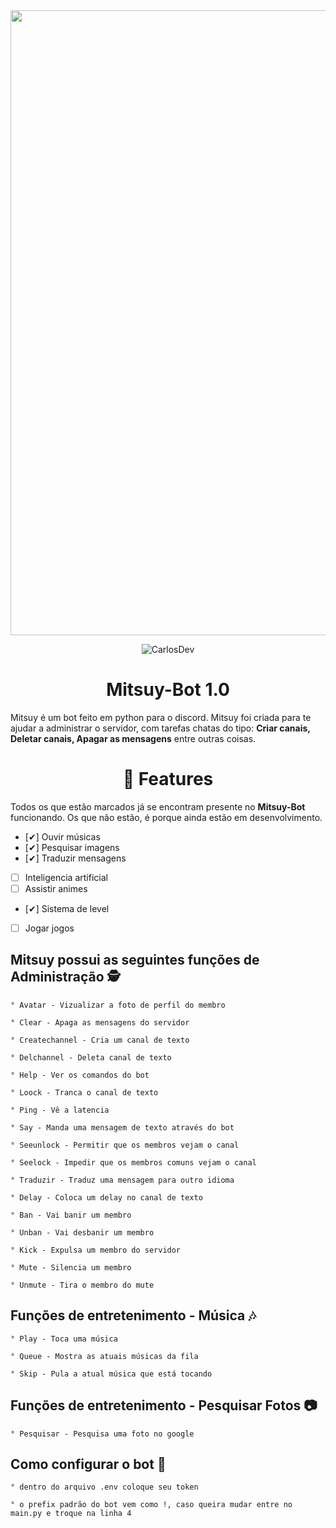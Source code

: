 

<img src= "https://camo.githubusercontent.com/71b837571c48af3aa60a73dbc9d5936aa359d78efbfa8a6743cbbbc16b80ef4d/68747470733a2f2f63646e2e646973636f72646170702e636f6d2f6174746163686d656e74732f3830353930323039333930363630383138362f3830353931333937323533353539303932322f74656e6f722e676966"  width="1000"/>

<p align="center" ><img alt="CarlosDev" src="https://raw.githubusercontent.com/MicaelliMedeiros/micaellimedeiros/master/image/computer-illustration.png"></p>

<h1 align="center">Mitsuy-Bot 1.0</h1>

Mitsuy é um bot feito em python para o discord. Mitsuy foi criada para te ajudar a administrar o servidor, com tarefas chatas do tipo: <b>Criar canais, Deletar canais, Apagar as mensagens</b> entre outras coisas.

<h1 align="center">📆  Features</h2>

Todos os que estão marcados já se encontram presente no **Mitsuy-Bot** funcionando. 
Os que não estão, é porque ainda estão em desenvolvimento.

- [✔] Ouvir músicas
- [✔] Pesquisar imagens
- [✔] Traduzir mensagens
- [ ] Inteligencia artificial
- [ ] Assistir animes
- [✔] Sistema de level
- [ ] Jogar jogos


<h2 align="left">Mitsuy possui as seguintes funções de Administração 🕵</h1>

	° Avatar - Vizualizar a foto de perfil do membro

	° Clear - Apaga as mensagens do servidor

	° Createchannel - Cria um canal de texto

	° Delchannel - Deleta canal de texto

	° Help - Ver os comandos do bot

	° Loock - Tranca o canal de texto

	° Ping - Vê a latencia

	° Say - Manda uma mensagem de texto através do bot

	° Seeunlock - Permitir que os membros vejam o canal

	° Seelock - Impedir que os membros comuns vejam o canal

	° Traduzir - Traduz uma mensagem para outro idioma

	° Delay - Coloca um delay no canal de texto

	° Ban - Vai banir um membro

	° Unban - Vai desbanir um membro

	° Kick - Expulsa um membro do servidor

	° Mute - Silencia um membro

	° Unmute - Tira o membro do mute

<h2 align="left">Funções de entretenimento - Música 🎶</h1>

	° Play - Toca uma música
	
	° Queue - Mostra as atuais músicas da fila

	° Skip - Pula a atual música que está tocando

<h2 align="left">Funções de entretenimento - Pesquisar Fotos 📷</h1>

	° Pesquisar - Pesquisa uma foto no google
	
<h2 align="left">Como configurar o bot 🔨</h1>

	° dentro do arquivo .env coloque seu token

	° o prefix padrão do bot vem como !, caso queira mudar entre no main.py e troque na linha 4


